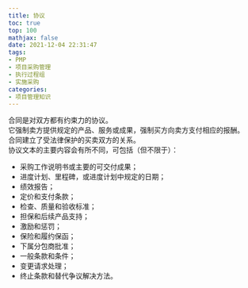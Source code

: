 ```yaml
---
title: 协议
toc: true
top: 100
mathjax: false
date: 2021-12-04 22:31:47
tags:
- PMP
- 项目采购管理
- 执行过程组
- 实施采购
categories:
- 项目管理知识
---
```

合同是对双方都有约束力的协议。  
它强制卖方提供规定的产品、服务或成果，强制买方向卖方支付相应的报酬。  
合同建立了受法律保护的买卖双方的关系。  
协议文本的主要内容会有所不同，可包括（但不限于）：

- 采购工作说明书或主要的可交付成果；
- 进度计划、里程碑，或进度计划中规定的日期；
- 绩效报告；
- 定价和支付条款；
- 检查、质量和验收标准；
- 担保和后续产品支持；
- 激励和惩罚；
- 保险和履约保函；
- 下属分包商批准；
- 一般条款和条件；
- 变更请求处理；
- 终止条款和替代争议解决方法。
